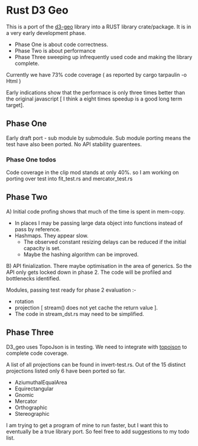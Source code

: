 # Rust D3 Geo

This is a port of the [d3-geo](https://github.com/d3/d3-geo) library into a RUST library crate/package. It is in a very early development phase.

* Phase One is about code correctness.
* Phase Two is about performance
* Phase Three sweeping up infrequently used code and making the library complete.

Currently we have 73% code coverage ( as reported by cargo tarpaulin -o Html )

Early indications show that the performace is only three times better than the original javascript [ I think a eight times speedup is a good long term target].

## Phase One

Early draft port -  sub module by submodule. Sub module porting means the test have also been ported.
No API stability guarentees.

### Phase One todos
Code coverage in the clip mod stands at only 40%.
so I am working on porting over test into fit_test.rs and mercator_test.rs

## Phase Two

A) Initial code profing shows that much of the time is spent in mem-copy.

* In places I may be passing large data object into functions instead of pass by reference.
* Hashmaps. They appear slow.
  - The observed  constant resizing delays can be reduced if the initial capacity is set.
  - Maybe the hashing algorithm can be improved.


B) API finialization. There maybe optimisation in the area of generics. So the API only gets locked down in phase 2.
 The code will be profiled and bottlenecks identified.

Modules, passing test ready for phase 2 evaluation :-

* rotation
* projection [ stream() does not yet cache the return value ].
* The code in stream_dst.rs may need to be simplified.

## Phase Three

D3_geo uses TopoJson is in testing. We need to integrate with  [topojson](https://docs.rs/topojson/0.5.0/topojson/) to complete code coverage.


A list of all projections can be found in invert-test.rs. Out of the 15 distinct projections listed only 6 have been ported so far.

* AziumuthalEqualArea
* Equirectangular
* Gnomic
* Mercator
* Orthographic
* Stereographic

I am trying to get a program of mine to run faster, but I want this to eventually be a true library port. So feel free to add suggestions to my todo list.
